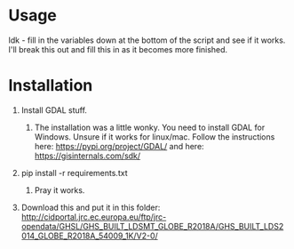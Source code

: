 # Usage

Idk - fill in the variables down at the bottom of the script and see if it works. I'll break this out and fill this in as it becomes more finished.

# Installation
1. Install GDAL stuff.
   1. The installation was a little wonky. You need to install GDAL for Windows. Unsure if it works for linux/mac. Follow the instructions here: https://pypi.org/project/GDAL/ and here: https://gisinternals.com/sdk/

2. pip install -r requirements.txt
   1. Pray it works.
3.   Download this and put it in this folder: 
http://cidportal.jrc.ec.europa.eu/ftp/jrc-opendata/GHSL/GHS_BUILT_LDSMT_GLOBE_R2018A/GHS_BUILT_LDS2014_GLOBE_R2018A_54009_1K/V2-0/

